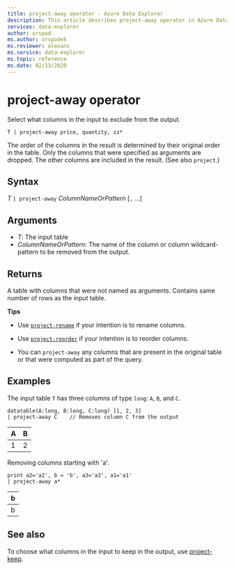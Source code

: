 ```yaml
---
title: project-away operator - Azure Data Explorer
description: This article describes project-away operator in Azure Data Explorer.
services: data-explorer
author: orspod
ms.author: orspodek
ms.reviewer: alexans
ms.service: data-explorer
ms.topic: reference
ms.date: 02/13/2020
---
```

# project-away operator

Select what columns in the input to exclude from the output.

```kusto
T | project-away price, quantity, zz*
```

The order of the columns in the result is determined by their original order in the table. Only the columns that were specified as arguments are dropped. The other columns are included in the result. (See also `project`.)

## Syntax

*T* `| project-away` *ColumnNameOrPattern* [`,` ...]

## Arguments

* *T*: The input table
* *ColumnNameOrPattern:* The name of the column or column wildcard-pattern to be removed from the output.

## Returns

A table with columns that were not named as arguments. Contains same number of rows as the input table.

**Tips**

* Use [`project-rename`](projectrenameoperator.md) if your intention is to rename columns.
* Use [`project-reorder`](projectreorderoperator.md) if your intention is to reorder columns.

* You can `project-away` any columns that are present in the original table or that were computed as part of the query.

## Examples

The input table `T` has three columns of type `long`: `A`, `B`, and `C`.

<!-- csl: https://help.kusto.windows.net/Samples -->
```kusto
datatable(A:long, B:long, C:long) [1, 2, 3]
| project-away C    // Removes column C from the output
```

|A|B|
|---|---|
|1|2|

Removing columns starting with 'a'.

<!-- csl: https://help.kusto.windows.net/Samples -->
```kusto
print a2='a2', b = 'b', a3='a3', a1='a1'
| project-away a*
```

|b|
|---|
|b|

## See also

To choose what columns in the input to keep in the output, use [project-keep](project-keep-operator.md).
